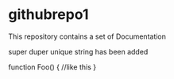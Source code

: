 githubrepo1
===========

This repository contains a set of Documentation

super duper unique string has been added

function Foo() {
  //like this
}
